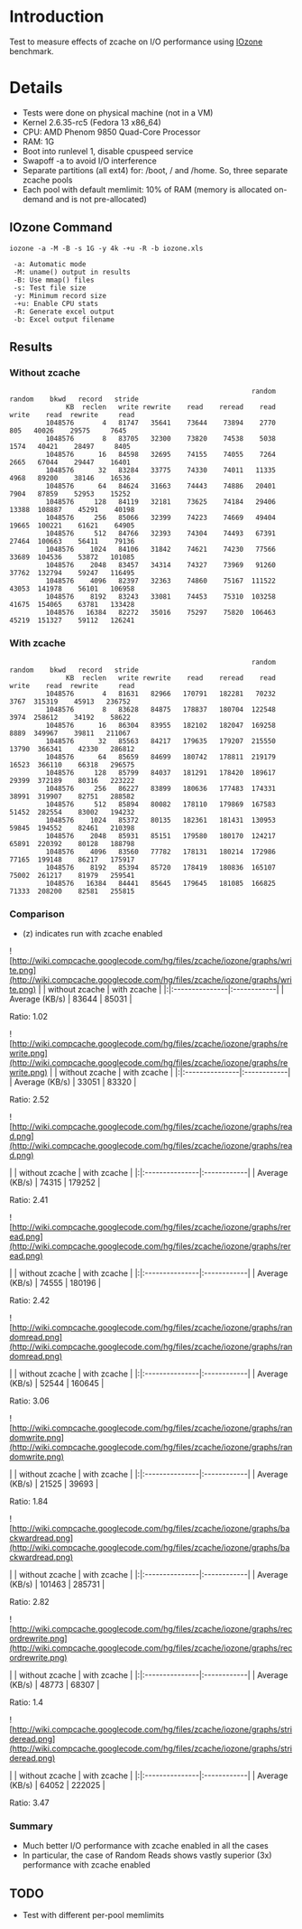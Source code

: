 # Introduction #

Test to measure effects of zcache on I/O performance using [IOzone](http://www.iozone.org/) benchmark.

# Details #
  * Tests were done on physical machine (not in a VM)
  * Kernel 2.6.35-rc5 (Fedora 13 x86\_64)
  * CPU: AMD Phenom 9850 Quad-Core Processor
  * RAM: 1G
  * Boot into runlevel 1, disable cpuspeed service
  * Swapoff -a to avoid I/O interference
  * Separate partitions (all ext4) for: /boot, / and /home. So, three separate zcache pools
  * Each pool with default memlimit: 10% of RAM (memory is allocated on-demand and is not pre-allocated)

## IOzone Command ##
```
iozone -a -M -B -s 1G -y 4k -+u -R -b iozone.xls

 -a: Automatic mode
 -M: uname() output in results
 -B: Use mmap() files
 -s: Test file size
 -y: Minimum record size
 -+u: Enable CPU stats
 -R: Generate excel output
 -b: Excel output filename
```

## Results ##

### Without zcache ###
```
                                                            random  random    bkwd   record   stride
              KB  reclen   write rewrite    read    reread    read   write    read  rewrite     read
         1048576       4   81747   35641    73644    73894    2770     805   40026    29575     7645
         1048576       8   83705   32300    73820    74538    5038    1574   40421    28497     8405
         1048576      16   84598   32695    74155    74055    7264    2665   67044    29447    16401
         1048576      32   83284   33775    74330    74011   11335    4968   89200    38146    16536
         1048576      64   84624   31663    74443    74886   20401    7904   87859    52953    15252
         1048576     128   84119   32181    73625    74184   29406   13388  108887    45291    40198
         1048576     256   85066   32399    74223    74669   49404   19665  100221    61621    64905
         1048576     512   84766   32393    74304    74493   67391   27464  100663    56411    79136
         1048576    1024   84106   31842    74621    74230   77566   33689  104536    53872   101085
         1048576    2048   83457   34314    74327    73969   91260   37762  132794    59247   116495
         1048576    4096   82397   32363    74860    75167  111522   43053  141978    56101   106958
         1048576    8192   83243   33081    74453    75310  103258   41675  154065    63781   133428
         1048576   16384   82272   35016    75297    75820  106463   45219  151327    59112   126241
```

### With zcache ###
```
                                                            random  random    bkwd   record   stride
              KB  reclen   write rewrite    read    reread    read   write    read  rewrite     read
         1048576       4   81631   82966   170791   182281   70232    3767  315319    45913   236752
         1048576       8   83628   84875   178837   180704  122548    3974  258612    34192    58622
         1048576      16   86304   83955   182102   182047  169258    8889  349967    39811   211067
         1048576      32   85563   84217   179635   179207  215550   13790  366341    42330   286812
         1048576      64   85659   84699   180742   178811  219179   16523  366110    66318   296575
         1048576     128   85799   84037   181291   178420  189617   29399  372189    80316   223222
         1048576     256   86227   83899   180636   177483  174331   38991  319907    82751   288582
         1048576     512   85894   80082   178110   179869  167583   51452  282554    83002   194232
         1048576    1024   85372   80135   182361   181431  130953   59845  194552    82461   210398
         1048576    2048   85931   85151   179580   180170  124217   65891  220392    80128   188798
         1048576    4096   83560   77782   178131   180214  172986   77165  199148    86217   175917
         1048576    8192   85394   85720   178419   180836  165107   75002  261217    81979   259541
         1048576   16384   84441   85645   179645   181085  166825   71333  208200    82581   255815
```

### Comparison ###
  * (z) indicates run with zcache enabled

![http://wiki.compcache.googlecode.com/hg/files/zcache/iozone/graphs/write.png](http://wiki.compcache.googlecode.com/hg/files/zcache/iozone/graphs/write.png)
| | without zcache | with zcache |
|:|:---------------|:------------|
| Average (KB/s) | 83644          | 85031       |

Ratio: 1.02

![http://wiki.compcache.googlecode.com/hg/files/zcache/iozone/graphs/rewrite.png](http://wiki.compcache.googlecode.com/hg/files/zcache/iozone/graphs/rewrite.png)
| | without zcache | with zcache |
|:|:---------------|:------------|
| Average (KB/s) | 33051          | 83320       |

Ratio: 2.52

![http://wiki.compcache.googlecode.com/hg/files/zcache/iozone/graphs/read.png](http://wiki.compcache.googlecode.com/hg/files/zcache/iozone/graphs/read.png)

| | without zcache | with zcache |
|:|:---------------|:------------|
| Average (KB/s) | 74315          | 179252      |

Ratio: 2.41

![http://wiki.compcache.googlecode.com/hg/files/zcache/iozone/graphs/reread.png](http://wiki.compcache.googlecode.com/hg/files/zcache/iozone/graphs/reread.png)

| | without zcache | with zcache |
|:|:---------------|:------------|
| Average (KB/s) | 74555          | 180196      |

Ratio: 2.42

![http://wiki.compcache.googlecode.com/hg/files/zcache/iozone/graphs/randomread.png](http://wiki.compcache.googlecode.com/hg/files/zcache/iozone/graphs/randomread.png)

| | without zcache | with zcache |
|:|:---------------|:------------|
| Average (KB/s) | 52544          | 160645      |

Ratio: 3.06

![http://wiki.compcache.googlecode.com/hg/files/zcache/iozone/graphs/randomwrite.png](http://wiki.compcache.googlecode.com/hg/files/zcache/iozone/graphs/randomwrite.png)

| | without zcache | with zcache |
|:|:---------------|:------------|
| Average (KB/s) | 21525          | 39693       |

Ratio: 1.84

![http://wiki.compcache.googlecode.com/hg/files/zcache/iozone/graphs/backwardread.png](http://wiki.compcache.googlecode.com/hg/files/zcache/iozone/graphs/backwardread.png)

| | without zcache | with zcache |
|:|:---------------|:------------|
| Average (KB/s) | 101463         | 285731      |

Ratio: 2.82

![http://wiki.compcache.googlecode.com/hg/files/zcache/iozone/graphs/recordrewrite.png](http://wiki.compcache.googlecode.com/hg/files/zcache/iozone/graphs/recordrewrite.png)

| | without zcache | with zcache |
|:|:---------------|:------------|
| Average (KB/s) | 48773          | 68307       |

Ratio: 1.4

![http://wiki.compcache.googlecode.com/hg/files/zcache/iozone/graphs/strideread.png](http://wiki.compcache.googlecode.com/hg/files/zcache/iozone/graphs/strideread.png)

| | without zcache | with zcache |
|:|:---------------|:------------|
| Average (KB/s) | 64052          | 222025      |

Ratio: 3.47

### Summary ###
  * Much better I/O performance with zcache enabled in all the cases
  * In particular, the case of Random Reads shows vastly superior (3x) performance with zcache enabled

## TODO ##
  * Test with different per-pool memlimits
